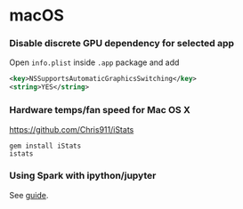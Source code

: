 # macOS

### Disable discrete GPU dependency for selected app

Open `info.plist` inside `.app` package and add

```xml
<key>NSSupportsAutomaticGraphicsSwitching</key>
<string>YES</string>
```

### Hardware temps/fan speed for Mac OS X

https://github.com/Chris911/iStats

```shell
gem install iStats
istats
```

### Using Spark with ipython/jupyter

See [guide](macos-spark-ipython.md).
